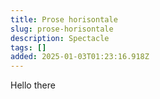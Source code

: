 ```yaml
---
title: Prose horisontale
slug: prose-horisontale
description: Spectacle
tags: []
added: 2025-01-03T01:23:16.918Z
---
```


Hello there
